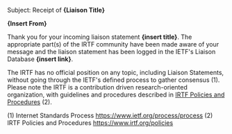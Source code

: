 Subject:  Receipt of **{Liaison Title}**

**{Insert From}**

Thank you for your incoming liaison statement **{insert title}**.  The appropriate part(s) of the IRTF community have been made aware of your message and the liaison statement has been logged in the IETF's Liaison Database **{insert link}**.

The IRTF has no official position on any topic, including Liaison Statements, without going through the IETF's defined process to gather consensus (1).  Please note the IRTF is a contribution driven research-oriented organization, with guidelines and procedures described in [IRTF Policies and Procedures](https://www.irtf.org/policies) (2).

(1) Internet Standards Process https://www.ietf.org/process/process
(2) IRTF Policies and Procedures https://www.irtf.org/policies


